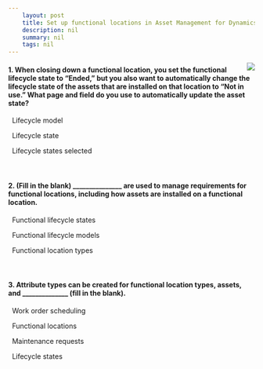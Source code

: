 ```yaml
---
    layout: post
    title: Set up functional locations in Asset Management for Dynamics 365 Supply Chain Management  
    description: nil
    summary: nil
    tags: nil
---
```



 <a target="_blank" href="https://docs.microsoft.com/en-us/learn/modules/setup-functional-locations-asset-management/07-check/"><i class="fas fa-external-link-alt"></i> </a>
 <img align="right" src="https://docs.microsoft.com/en-us/learn/achievements/setup-func-loc-asset-mgmt-dyn365-supply-chain-mgmt.svg">
####  1. When closing down a functional location, you set the functional lifecycle state to “Ended,” but you also want to automatically change the lifecycle state of the assets that are installed on that location to “Not in use.” What page and field do you use to automatically update the asset state?


<i class='far fa-square'></i> &nbsp;&nbsp;Lifecycle model

<i class='fas fa-check-square' style='color: Dodgerblue;'></i> &nbsp;&nbsp;Lifecycle state

<i class='far fa-square'></i> &nbsp;&nbsp;Lifecycle states selected
<br />
<br />
<br />

####  2. (Fill in the blank) _______________ are used to manage requirements for functional locations, including how assets are installed on a functional location.


<i class='far fa-square'></i> &nbsp;&nbsp;Functional lifecycle states

<i class='far fa-square'></i> &nbsp;&nbsp;Functional lifecycle models

<i class='fas fa-check-square' style='color: Dodgerblue;'></i> &nbsp;&nbsp;Functional location types
<br />
<br />
<br />

####  3. Attribute types can be created for functional location types, assets, and ______________ (fill in the blank).


<i class='far fa-square'></i> &nbsp;&nbsp;Work order scheduling

<i class='fas fa-check-square' style='color: Dodgerblue;'></i> &nbsp;&nbsp;Functional locations

<i class='far fa-square'></i> &nbsp;&nbsp;Maintenance requests

<i class='far fa-square'></i> &nbsp;&nbsp;Lifecycle states
<br />
<br />
<br />
